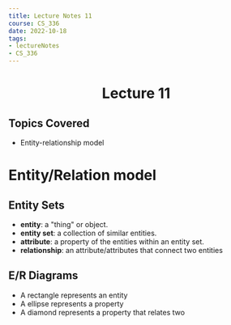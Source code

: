 ```yaml
---
title: Lecture Notes 11
course: CS_336
date: 2022-10-18
tags: 
- lectureNotes
- CS_336
---
```


<center><h1>Lecture 11</h1></center>

## Topics Covered
- Entity-relationship model

# Entity/Relation model

## Entity Sets
- **entity**: a "thing" or object.
- **entity set**: a collection of similar entities.
- **attribute**: a property of the entities within an entity set.
- **relationship**: an attribute/attributes that connect two entities

## E/R Diagrams
- A rectangle represents an entity
- A ellipse represents a property
- A diamond represents a property that relates two

